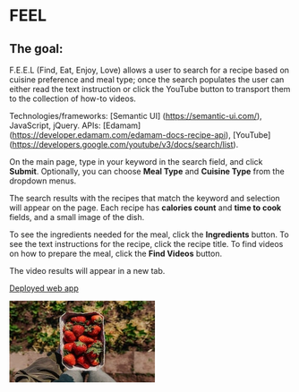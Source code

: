 # FEEL
## The goal:
F.E.E.L (Find, Eat, Enjoy, Love) allows a user to search for a recipe based on cuisine preference and meal type; once the search populates the user can either read the text instruction or click the YouTube button to transport them to the collection of how-to videos. 

Technologies/frameworks: [Semantic UI] (https://semantic-ui.com/), JavaScript, jQuery.
APIs: [Edamam] (https://developer.edamam.com/edamam-docs-recipe-api), [YouTube] (https://developers.google.com/youtube/v3/docs/search/list).

On the main page, type in your keyword in the search field, and click **Submit**. Optionally, you can choose **Meal Type** and **Cuisine Type** from the dropdown menus.

The search results with the recipes that match the keyword and selection will appear on the page.
Each recipe has **calories count** and **time to cook** fields, and a small image of the dish.

To see the ingredients needed for the meal, click the **Ingredients** button.
To see the text instructions for the recipe, click the recipe title. 
To find videos on how to prepare the meal, click the **Find Videos** button. 

The video results will appear in a new tab.



[Deployed web app](https://vasylynash.github.io/FEEL/)

![Landing page](assets/images/image.jpg)